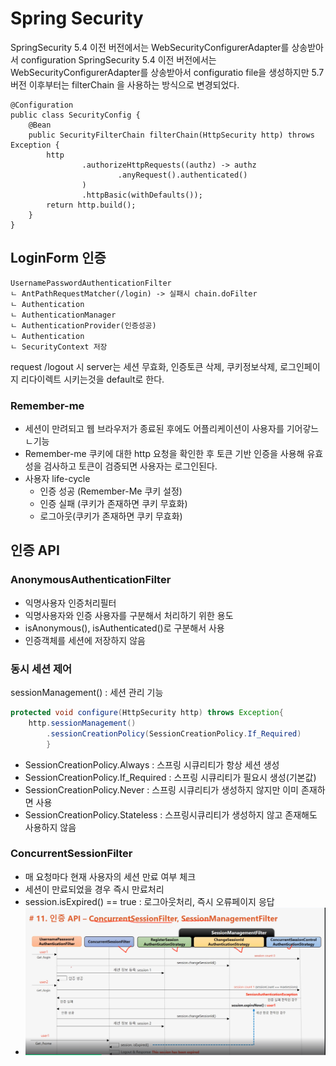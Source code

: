 # Spring Security

SpringSecurity 5.4 이전 버전에서는 WebSecurityConfigurerAdapter를 상송받아서 configuration
SpringSecurity 5.4 이전 버전에서는 WebSecurityConfigurerAdapter를 상송받아서 configuratio file을 생성하지만
5.7버전 이후부터는 filterChain 을 사용하는 방식으로 변경되었다. 

```
@Configuration
public class SecurityConfig {
    @Bean
    public SecurityFilterChain filterChain(HttpSecurity http) throws Exception {
        http
                .authorizeHttpRequests((authz) -> authz
                        .anyRequest().authenticated()
                )
                .httpBasic(withDefaults());
        return http.build();
    }
}

``` 
## LoginForm 인증
```
UsernamePasswordAuthenticationFilter
ㄴ AntPathRequestMatcher(/login) -> 실패시 chain.doFilter
ㄴ Authentication
ㄴ AuthenticationManager
ㄴ AuthenticationProvider(인증성공)
ㄴ Authentication
ㄴ SecurityContext 저장
```
request /logout 시 server는 세션 무효화, 인증토큰 삭제, 쿠키정보삭제, 로그인페이지 리다이렉트 시키는것을 default로 한다.

### Remember-me
- 세션이 만려되고 웹 브라우저가 종료된 후에도 어플리케이션이 사용자를 기어갛느 ㄴ기능
- Remember-me 쿠키에 대한 http 요청을 확인한 후 토큰 기반 인증을 사용해 유효성을 검사하고 토큰이 검증되면 사용자는 로그인된다. 
- 사용자 life-cycle
  - 인증 성공 (Remember-Me 쿠키 설정)
  - 인증 실패 (쿠키가 존재하면 쿠키 무효화)
  - 로그아웃(쿠키가 존재하면 쿠키 무효화)


## 인증 API
### AnonymousAuthenticationFilter
- 익명사용자 인증처리필터
- 익명사용자와 인증 사용자를 구분해서 처리하기 위한 용도
- isAnonymous(), isAuthenticated()로 구분해서 사용
- 인증객체를 세션에 저장하지 않음


### 동시 세션 제어
sessionManagement() : 세션 관리 기능
```java
protected void configure(HttpSecurity http) throws Exception{
    http.sessionManagement()
        .sessionCreationPolicy(SessionCreationPolicy.If_Required)
        }
```

- SessionCreationPolicy.Always : 스프링 시큐리티가 항상 세션 생성
- SessionCreationPolicy.If_Required : 스프링 시큐리티가 필요시 생성(기본값)
- SessionCreationPolicy.Never : 스프링 시큐리티가 생성하지 않지만 이미 존재하면 사용
- SessionCreationPolicy.Stateless : 스프링시큐리티가 생성하지 않고 존재해도 사용하지 않음


### ConcurrentSessionFilter
- 매 요청마다 현재 사용자의 세션 만료 여부 체크 
- 세션이 만료되었을 경우 즉시 만료처리 
- session.isExpired() == true : 로그아웃처리, 즉시 오류페이지 응답
- ![img.png](img.png)


